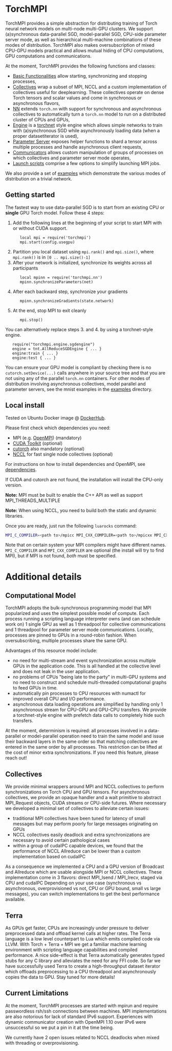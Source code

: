 # TorchMPI

TorchMPI provides a simple abstraction for distributing training of Torch neural network models on multi-node multi-GPU clusters.
We support (a)synchronous data-parallel SGD, model-parallel SGD, CPU-side parameter server mode, as well as hierarchical multi-machine combinations of these modes of
distribution.
TorchMPI also makes oversubscription of mixed CPU-GPU models practical and allows mutual hiding of CPU computations, GPU computations and communications.

At the moment, TorchMPI provides the following functions and classes:
- [Basic Functionalities](https://github.com/facebookresearch/TorchMPI/docs/collectives.md) allow starting, synchronizing and stopping processes,
- [Collectives](https://github.com/facebookresearch/TorchMPI/docs/collectives.md) wrap a subset of MPI, NCCL and a custom implementation of collectives useful for deeplearning. These collectives operate on dense Torch tensors and scalar values and come in synchronous or asynchronous flavors,
- [NN](https://github.com/facebookresearch/TorchMPI/docs/nn.md) extends ```torch.nn``` with support for synchronous and asynchronous collectives to automatically turn a
```torch.nn``` model to run on a distributed cluster of CPUs and GPUs,
- [Engine](https://github.com/facebookresearch/TorchMPI/docs/engine.md) is a [torchnet](https://github.com/torchnet/torchnet) style engine which allows simple networks to
train with (a)synchronous SGD while asynchronously loading data (when a proper datasetiterator is used),
- [Parameter Server](https://github.com/facebookresearch/TorchMPI/docs/parameterserver.md) exposes helper functions to shard a tensor across multiple processes and handle asynchronous client requests,
- [Communicators](https://github.com/facebookresearch/TorchMPI/docs/communicators.md) allows custom manipulation of groups of processes on which collectives and parameter server mode operates,
- [Launch scripts](https://github.com/facebookresearch/TorchMPI/docs/launchscripts.md) comprise a few options to simplify launching MPI jobs.

We also provide a set of [examples](https://github.com/facebookresearch/TorchMPI/examples/mnist/) which demonstrate the various modes of distribution on a trivial network.

## Getting started
The fastest way to use data-parallel SGD is to start from an existing CPU or **single** GPU Torch model.
Follow these 4 steps:
1. Add the following lines at the beginning of your script to start MPI with or without CUDA support.
   ```
      local mpi = require('torchmpi')
      mpi.start(config.usegpu)
   ```
2. Partition you local dataset using ```mpi.rank()``` and ```mpi.size()```, where ```mpi.rank()``` is in ```[0 .. mpi.size()-1]```
3. After your network is initialized, synchronize its weights across all participants
   ```
      local mpinn = require('torchmpi.nn')
      mpinn.synchronizeParameters(net)
   ```
4. After each backward step, synchronize your gradients
   ```
      mpinn.synchronizeGradients(state.network)
   ```
5. At the end, stop MPI to exit cleanly
   ```
      mpi.stop()
   ```

You can alternatively replace steps 3. and 4. by using a torchnet-style engine.
   ```
      require("torchmpi.engine.sgdengine")
      engine = tnt.AllReduceSGDEngine { ... }
      engine:train { ... }
      engine:test { ... }
   ```

You can ensure your GPU model is compliant by checking there is no ```cutorch.setDevice(...)``` calls anywhere in your source tree and that you are not using any of the parallel ```torch.nn``` containers.
For other modes of distribution involving asynchronous collectives, model parallel and parameter servers, see the mnist examples in the [examples](https://github.com/facebookresearch/TorchMPI/tree/master/examples/mnist) directory.

## Local install

Tested on Ubuntu Docker image @ [DockerHub](https://hub.docker.com/r/nicolasvasilache/torchmpi-rdma-devel/).

Please first check which dependencies you need:
  - MPI (e.g. [OpenMPI](https://www.open-mpi.org/software/ompi/v2.0/downloads/openmpi-2.0.1.tar.bz2)) (mandatory)
  - [CUDA Toolkit](https://developer.nvidia.com/cuda-zone) (optional)
  - [cutorch](https://github.com/torch/cutorch) also mandatory (optional)
  - [NCCL](https://github.com/NVIDIA/nccl) for fast single node collectives (optional)

For instructions on how to install dependencies and OpenMPI, see [dependencies](https://github.com/facebookresearch/TorchMPI/dependencies/README.md).

If CUDA and cutorch are not found, the installation will install the CPU-only version.

**Note:** MPI must be built to enable the C++ API as well as support MPI_THREADS_MULTIPLE

**Note:** When using NCCL, you need to build both the static and dynamic libraries.

Once you are ready, just run the following `luarocks` command:
```sh
MPI_C_COMPILER=<path to>/mpicc MPI_CXX_COMPILER=<path to>/mpicxx MPI_CXX_COMPILE_FLAGS="-O3" <path to>/luarocks make rocks/torch_mpi-scm-1.rockspec
```
Note that on certain system your MPI compilers might have different
names. `MPI_C_COMPILER` and `MPI_CXX_COMPILER` are optional (the install
will try to find MPI), but if MPI is not found, _both_ must be specified.

# Additional details

## Computational Model
TorchMPI adopts the bulk-synchronous programming model that MPI popularized and uses the simplest possible model of compute.
Each process running a scripting language interpreter owns (and can schedule work on) 1 single GPU as well as 1 threadpool for collective communications and 1 threadpool for parameter server mode communications.
Locally, processes are pinned to GPUs in a round-robin fashion. When oversubscribing, multiple processes share the same GPU.

Advantages of this resource model include:
- no need for multi-stream and event synchronization across multiple GPUs in the application code. This is all handled at the collective level and does not leak in the user application.
- no problems of CPUs "being late to the party" in multi-GPU systems and no need to construct and schedule multi-threaded computational graphs to feed GPUs in time.
- automatically pin processes to CPU resources with numactl for improved overall CPU and I/O performance.
- asynchronous data loading operations are simplified by handling only 1 asynchronous stream for CPU-GPU and GPU-CPU transfers. We provide a torchnet-style engine with prefetch data calls to completely hide such transfers.

At the moment, determinism is required: all processes involved in a data-parallel or model-parallel operation need to train the same model and
issue their backward layers in the same order so that matching collectives are entered in the same order by all processes.
This restriction can be lifted at the cost of minor extra synchronizations.
If you need this feature, please reach out!

## Collectives
We provide minimal wrappers around MPI and NCCL collectives to perform synchronizations on Torch CPU and GPU tensors.
For asynchronous collectives, we provide an opaque handler and a wait primitive to abstract MPI_Request objects, CUDA streams or CPU-side futures.
Where necessary we developed a minimal set of collectives to alleviate certain issues:
- traditional MPI collectives have been tuned for latency of small messages but may perform poorly for large messages originating on GPUs
- NCCL collectives easily deadlock and extra synchronizations are necessary to avoid certain pathological cases
- within a group of cudaIPC capable devices, we found that the performance of NCCL Allreduce can be lower than a custom implementation based on cudaIPC

As a consequence we implemented a CPU and a GPU version of Broadcast and Allreduce which are usable alongside MPI or NCCL collectives.
These implementation come in 3 flavors: direct MPI_Isend / MPI_Irecv, staged via CPU and cudaIPC
Depending on your use case (synchronous vs asynchronous, overprovisioned vs not, CPU or GPU bound, small vs large messages),
you can switch implementations to get the best performance available.

## Terra
As GPUs get faster, CPUs are increasingly under pressure to deliver preprocessed data and offload kernel calls at higher rates.
The Terra language is a low level counterpart to Lua which emits compiled code via LLVM.
With Torch + Terra + MPI we get a familiar machine learning environment with scripting language capabilities and compiled performance.
A nice side-effect is that Terra automatically generates typed stubs for any C library and alleviates the need for any FFI code.
So far we have successfully used Terra to create a high-throughput dataset iterator which offloads preprocessing to a CPU threadpool
and asynchronously copies the data to GPU. Stay tuned for more details!

## Current Limitations
At the moment, TorchMPI processes are started with mpirun and require passwordless rsh/ssh connections between machines.
MPI implementations are also notorious for lack of standard IPv6 support.
Experiences with dynamic communicator creation with OpenMPI 1.10 over IPv6 were unsuccessful so we put a pin in it at the time being.

We currently have 2 open issues related to NCCL deadlocks when mixed with threading or overprovisioning.